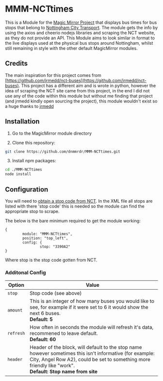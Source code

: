 # MMM-NCTtimes
This is a Module for the [Magic Mirror Project](https://magicmirror.builders/) that displays bus times for bus stops that belong to [Nottingham City Transport](https://nctx.co.uk). The module gets the info by using the axios and cheerio nodejs libraries and scraping the NCT website, as they do not provide an API. This Module aims to look similar in format to the live displays used at the physical bus stops around Nottingham, whilst still remaining in style with the other default MagicMirror modules.

## Credits

The main inspiration for this project comes from [https://github.com/jrmedd/nct-buses](https://github.com/jrmedd/nct-buses). This project has a different aim and is wrote in python, however the idea of scraping the NCT site came from this project, in the end I did not use any of the code within this module but without me finding that project (and jrmedd kindly open sourcing the project), this module wouldn't exist so a huge thanks to [jrmedd](https://github.com/jrmedd/)


## Installation

1. Go to the MagicMirror module directory

2. Clone this repository:
```bash
git clone https://github.com/dnmmrdr/MMM-NCTtimes.git
```
3. Install npm packages:
```bash
cd ./MMM-NCTtimes
node install
```

## Configuration

You will need to [obtain a stop code from NCT](https://s3-eu-west-1.amazonaws.com/passenger-sources/nctx/txc/nctx_1654520711.zip). In the XML file all stops are listed with there 'stop code' this is needed so the module can find the appropriate stop to scrape.

The below is the bare minimum required to get the module working:


    {
            module: "MMM-NCTtimes",
            position: "top_left",
            config: {
                    stop: "3390A2"
    }


Where stop is the stop code gotten from NCT.

### Additonal Config


Option|Value
------|-----------
`stop`|Stop code (see above)
`amount`|This is an integer of how many buses you would like to see, for example if it were set to 6 it would show the next 6 buses.</br>**Default: 5**
`refresh`| How often in seconds the module will refresh it's data, recommened to leave default. </br>**Default: 60**
`header`|Header of the block, will default to the stop name however sometimes this isn't informative (for example: City, Angel Row A2), could be set to something more friendly like "work". </br>**Default: Stop name from site**